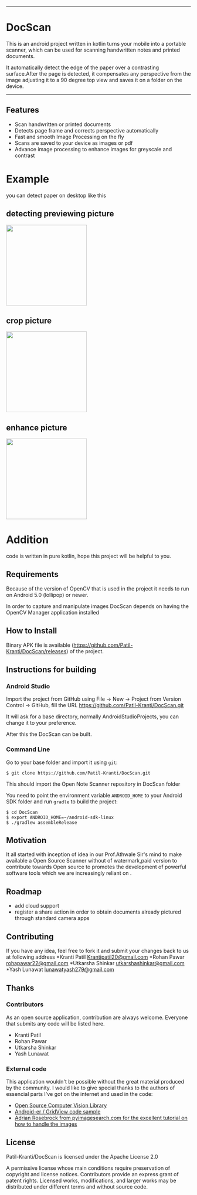 <hr>

# DocScan

This is an android project written in kotlin turns your mobile into a portable scanner, which can be used for scanning handwritten notes and printed documents.

It automatically detect the edge of the paper over a contrasting surface.After the page is detected, it compensates any perspective from the image adjusting it to a 90 degree top view and saves it on a folder on the device.
<hr>

## Features

* Scan handwritten or printed documents
* Detects page frame and corrects perspective automatically
* Fast and smooth Image Processing on the fly
* Scans are saved to your device as images or pdf 
* Advance image processing to enhance images for greyscale and contrast


# Example
you can detect paper on desktop like this

## detecting previewing picture
<img src="https://raw.githubusercontent.com/Patil-Kranti/DocScan/master/app/src/main/res/values/beforeCrop.jpg" width="220">

## crop picture
<img src="https://raw.githubusercontent.com/Patil-Kranti/DocScan/master/app/src/main/res/values/afterCrop.png" width="220">

## enhance picture
<img src="https://raw.githubusercontent.com/Patil-Kranti/DocScan/master/app/src/main/res/values/enhance.png" width="220">

# Addition
code is written in pure kotlin, hope this project will be helpful to you.

Requirements
------------

Because of the version of OpenCV that is used in the project it needs to run on Android 5.0 (lollipop) or newer.

In order to capture and manipulate images DocScan depends on having the OpenCV Manager application installed


How to Install
--------------

Binary APK file is available (https://github.com/Patil-Kranti/DocScan/releases) of the project.

Instructions for building
-------------------------

### Android Studio

Import the project from GitHub using File -> New -> Project from Version Control -> GitHub, fill the URL https://github.com/Patil-Kranti/DocScan.git

It will ask for a base directory, normally AndroidStudioProjects, you can change it to your preference.

After this the DocScan can be built.


### Command Line

Go to your base folder and import it using ```git```:

```
$ git clone https://github.com/Patil-Kranti/DocScan.git
```

This should import the Open Note Scanner repository in DocScan folder

You need to point the environment variable ```ANDROID_HOME``` to your Android SDK folder and run ```gradle``` to build the project:

```
$ cd DocScan
$ export ANDROID_HOME=~/android-sdk-linux
$ ./gradlew assembleRelease
```

Motivation
-------
It all started with inception of idea in our Prof.Athwale Sir's mind to make available a Open Source Scanner without of watermark,paid version to contribute towards Open source to  promotes the development of powerful software tools which we are increasingly reliant on .

Roadmap
-------

* add cloud support
* register a share action in order to obtain documents already pictured through standard camera apps


Contributing
------------

If you have any idea, feel free to fork it and submit your changes back to us at following address
*Kranti Patil <Krantipatil20@gmail.com>
*Rohan Pawar <rohapawar22@gmail.com>
*Utkarsha Shinkar <utkarshashinkar@gmail.com>
*Yash Lunawat <lunawatyash279@gmail.com>

Thanks
------

### Contributors

As an open source application, contribution are always welcome. Everyone that submits any code will be listed here.

* Kranti Patil
* Rohan Pawar
* Utkarsha Shinkar
* Yash Lunawat

### External code

This application wouldn't be possible without the great material produced by the community. I would like to give special thanks to the authors of essencial parts I've got on the internet and used in the code:

* [Open Source Computer Vision Library](https://github.com/opencv/opencv)
* [Android-er / GridView code sample](http://android-er.blogspot.com.br/2012/07/gridview-loading-photos-from-sd-card.html)
* [Adrian Rosebrock from pyimagesearch.com for the excellent tutorial on how to handle the images](http://www.pyimagesearch.com/2014/09/01/build-kick-ass-mobile-document-scanner-just-5-minutes/)


License
-------

 Patil-Kranti/DocScan is licensed under the
Apache License 2.0

A permissive license whose main conditions require preservation of copyright and license notices. Contributors provide an express grant of patent rights. Licensed works, modifications, and larger works may be distributed under different terms and without source code.
